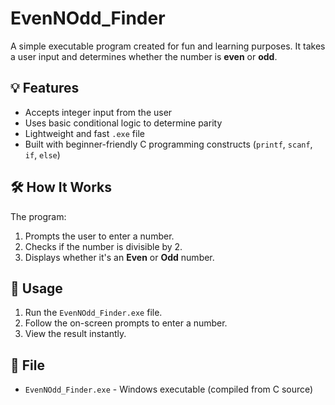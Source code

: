 # EvenNOdd_Finder

A simple executable program created for fun and learning purposes. It takes a user input and determines whether the number is **even** or **odd**.

## 💡 Features

- Accepts integer input from the user
- Uses basic conditional logic to determine parity
- Lightweight and fast `.exe` file
- Built with beginner-friendly C programming constructs (`printf`, `scanf`, `if`, `else`)

## 🛠️ How It Works

The program:
1. Prompts the user to enter a number.
2. Checks if the number is divisible by 2.
3. Displays whether it's an **Even** or **Odd** number.

## 🚀 Usage

1. Run the `EvenNOdd_Finder.exe` file.
2. Follow the on-screen prompts to enter a number.
3. View the result instantly.

## 📂 File

- `EvenNOdd_Finder.exe` - Windows executable (compiled from C source)
